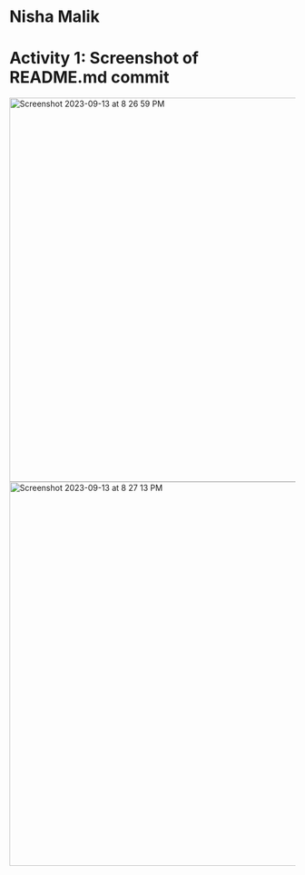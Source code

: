 # Nisha Malik
# Activity 1: Screenshot of README.md commit
<img width="677" alt="Screenshot 2023-09-13 at 8 26 59 PM" src="https://github.com/niishaaa/ECE444-F2023-Assignment1/assets/98194794/c4089100-fbc5-4eb1-8ff4-1679cba63beb">
<img width="677" alt="Screenshot 2023-09-13 at 8 27 13 PM" src="https://github.com/niishaaa/ECE444-F2023-Assignment1/assets/98194794/6ef3fa8e-ddff-434a-9c9a-186a6bf07c5c">
